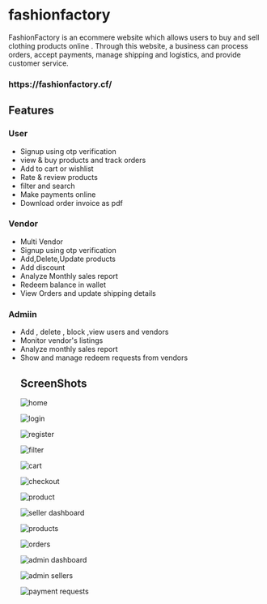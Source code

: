 # fashionfactory
FashionFactory is an ecommere website which allows users to buy and sell clothing products online .
Through this website, a business can process orders, accept payments, manage shipping and logistics, and provide customer service.

<h3>https://fashionfactory.cf/</h3>

<h2>Features</h2>
<h3>User</h3>
<ul>
<li>Signup using otp verification</li>
<li>view & buy products and track orders</li>
<li>Add to cart or wishlist</li>
<li>Rate & review products</li>
<li>filter and search </li>
<li>Make payments online </li>
<li>Download order invoice as pdf</li>
</ul>

<h3>Vendor</h3>
<ul>
<li>Multi Vendor</li>
<li>Signup using otp verification</li>
<li>Add,Delete,Update products</li>
<li>Add discount</li>
<li>Analyze Monthly sales report</li>
<li>Redeem balance in wallet</li>
<li>View Orders and update shipping details</li>
</ul>

 <h3>Admiin</h3>
 <ul>
 <li>Add , delete , block ,view users and vendors</li>
 <li>Monitor vendor's listings</li>
 <li>Analyze monthly sales report</li>
 <li>Show and manage redeem requests from vendors</li>
 </ui>
 
 <h2>ScreenShots</h2>
 
 ![home](https://user-images.githubusercontent.com/90375582/186631558-41242da8-7bfe-4dcc-bf43-604465e11215.png)


 ![login](https://user-images.githubusercontent.com/90375582/186631149-51acf727-bed7-48bc-82db-c82ebd6b7364.png)

 ![register](https://user-images.githubusercontent.com/90375582/186631181-f6644a6b-0bce-45dd-80fc-1313d61838e4.png)

 ![filter](https://user-images.githubusercontent.com/90375582/186631194-06f7ab38-e406-40ea-ae5d-e072dedc760d.png)

 ![cart](https://user-images.githubusercontent.com/90375582/186631210-3d4965d8-865f-42af-8528-5b9043f2cc44.png)

 ![checkout](https://user-images.githubusercontent.com/90375582/186631222-78aa6e85-bb69-4af4-aad9-cd93077ffb92.png)

 ![product](https://user-images.githubusercontent.com/90375582/186631239-cfa80832-3b7e-4c2d-a4d9-d8f19219be4d.png)

 
 ![seller dashboard](https://user-images.githubusercontent.com/90375582/186631264-9fdb0e6e-4444-41d8-94c0-5f959b63d4ae.png)

 
 ![products](https://user-images.githubusercontent.com/90375582/186631289-26be63d6-a119-4517-a461-66df427530b1.png)

 
 ![orders](https://user-images.githubusercontent.com/90375582/186631302-adf50e78-be36-414f-97f1-8947e95a7364.png)

 
 ![admin dashboard](https://user-images.githubusercontent.com/90375582/186631379-fd3b4cf5-1c58-486b-be11-7464798b0e3a.png)

 ![admin sellers](https://user-images.githubusercontent.com/90375582/186631399-4140fc13-16e8-4b5d-96e9-3cb8e315e682.png)

 ![payment requests](https://user-images.githubusercontent.com/90375582/186631414-198c3e5f-ff4d-4e00-9924-ece8237a3a28.png)

 

